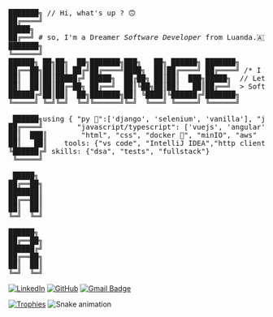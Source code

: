 <pre>
███████╗ // Hi, what's up ? 🙃
██╔════╝
█████╗
██╔══╝ # so, I'm a Dreamer <i>Software Developer</i> from Luanda.🇦🇴
███████╗
╚══════╝
██████╗ ██╗██╗  ██╗███████╗███╗   ██╗ ██████╗ ███████╗
██╔══██╗██║██║ ██╔╝██╔════╝████╗  ██║██╔════╝ ██╔════╝ /* I am very happy to see you here...*/
██║  ██║██║█████╔╝ █████╗  ██╔██╗ ██║██║  ███╗█████╗  // Let's talk about tech, ideias, education and life!
██║  ██║██║██╔═██╗ ██╔══╝  ██║╚██╗██║██║   ██║██╔══╝  > Software Developer sinse 2020.
██████╔╝██║██║  ██╗███████╗██║ ╚████║╚██████╔╝███████╗
╚═════╝ ╚═╝╚═╝  ╚═╝╚══════╝╚═╝  ╚═══╝ ╚═════╝ ╚══════╝

 ██████╗using { "py 🐍":['django', 'selenium', 'vanilla'], "java ☕":['springBoot', 'swing'],
██╔════╝        "javascript/typescript": ['vuejs', 'angular', 'nestjs'],"c/cpp",
██║  ███║        "html", "css", "docker 🐳", "minIO", "aws"  and others 😊 }
██║   ██║    tools: {"vs code", "IntelliJ IDEA","http clients":['bruno', 'insomnia']}
╚██████╔╝ skills: {"dsa", "tests", "fullstack"}
 ╚═════╝

 █████╗
██╔══██╗
███████║
██╔══██║
██║  ██║
╚═╝  ╚═╝

██████╗
██╔══██╗
██████╔╝
██╔══██╗
██║  ██║
╚═╝  ╚═╝
</pre>

 [![LinkedIn](https://img.shields.io/badge/LinkedIn-0077B5?style=for-the-badge&logo=linkedin&logoColor=white)](https://www.linkedin.com/in/edgar-almeida-dikenge-199330261/) [![GitHub](https://img.shields.io/badge/GitHub-100000?style=for-the-badge&logo=github&logoColor=white)](https://github.com/Edgar3g)
 [![Gmail Badge](https://img.shields.io/badge/-dikengeofficialmail.com-c14438?style=flat-square&logo=Gmail&logoColor=white&link=mailto:dikengeofficial@gmail.com)](mailto:dikengeofficial@gmail.com)







 [![Trophies](https://github-profile-trophy.vercel.app/?username=edgar3g&theme=onedark)](https://github.com/ryo-ma/github-profile-trophy)
 ![Snake animation](https://raw.githubusercontent.com/edgar3g/edgar3g/output/github-contribution-grid-snake-dark.svg)

